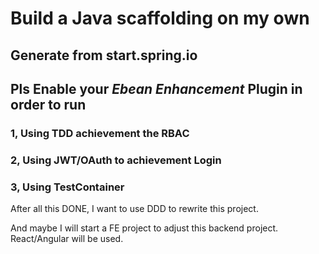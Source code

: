 # Build a Java scaffolding on my own

## Generate from start.spring.io 

## Pls Enable your *Ebean Enhancement* Plugin in order to run 

### 1, Using TDD achievement the RBAC
### 2, Using JWT/OAuth to achievement Login
### 3, Using TestContainer


After all this DONE, I want to use DDD to rewrite this project.

And maybe I will start a FE project to adjust this backend project.
React/Angular will be used.



